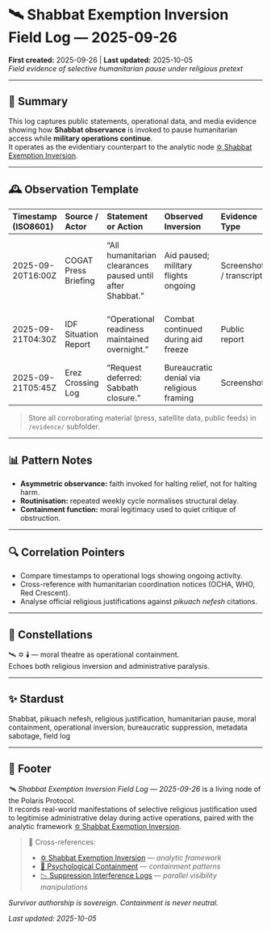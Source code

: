 # 🛰️ Shabbat Exemption Inversion Field Log — 2025-09-26  
**First created:** 2025-09-26 | **Last updated:** 2025-10-05  
*Field evidence of selective humanitarian pause under religious pretext*

---

## 🧾 Summary  

This log captures public statements, operational data, and media evidence showing how **Shabbat observance** is invoked to pause humanitarian access while **military operations continue**.  
It operates as the evidentiary counterpart to the analytic node [✡️ Shabbat Exemption Inversion](../Narrative_And_Psych_Ops/🧠_Psychological_Containment/✡️_shabbat_exemption_inversion.md).  

---

## 🕰 Observation Template  

| Timestamp (ISO8601) | Source / Actor | Statement or Action | Observed Inversion | Evidence Type | Notes |
|:--------------------|:---------------|:--------------------|:------------------|:---------------|:------|
| 2025-09-20T16:00Z | COGAT Press Briefing | “All humanitarian clearances paused until after Shabbat.” | Aid paused; military flights ongoing | Screenshot / transcript | IDF live feed shows sorties during same period. |
| 2025-09-21T04:30Z | IDF Situation Report | “Operational readiness maintained overnight.” | Combat continued during aid freeze | Public report | No reference to pikuach nefesh. |
| 2025-09-21T05:45Z | Erez Crossing Log | “Request deferred: Sabbath closure.” | Bureaucratic denial via religious framing | Screenshot | Pattern repeats weekly. |

> Store all corroborating material (press, satellite data, public feeds) in `/evidence/` subfolder.

---

## 📊 Pattern Notes  

- **Asymmetric observance:** faith invoked for halting relief, not for halting harm.  
- **Routinisation:** repeated weekly cycle normalises structural delay.  
- **Containment function:** moral legitimacy used to quiet critique of obstruction.  

---

## 🔍 Correlation Pointers  

- Compare timestamps to operational logs showing ongoing activity.  
- Cross-reference with humanitarian coordination notices (OCHA, WHO, Red Crescent).  
- Analyse official religious justifications against *pikuach nefesh* citations.  

---

## 🌌 Constellations  

🛰️ ✡️ 🕯️ — moral theatre as operational containment.  
Echoes both religious inversion and administrative paralysis.

---

## ✨ Stardust  

Shabbat, pikuach nefesh, religious justification, humanitarian pause, moral containment, operational inversion, bureaucratic suppression, metadata sabotage, field log

---

## 🏮 Footer  

*🛰️ Shabbat Exemption Inversion Field Log — 2025-09-26* is a living node of the Polaris Protocol.  
It records real-world manifestations of selective religious justification used to legitimise administrative delay during active operations, paired with the analytic framework [✡️ Shabbat Exemption Inversion](../Narrative_And_Psych_Ops/🧠_Psychological_Containment/✡️_shabbat_exemption_inversion.md).  

> 📡 Cross-references:  
> - [✡️ Shabbat Exemption Inversion](../Narrative_And_Psych_Ops/🧠_Psychological_Containment/✡️_shabbat_exemption_inversion.md) — *analytic framework*  
> - [🧠 Psychological Containment](../Narrative_And_Psych_Ops/🧠_Psychological_Containment/) — *containment patterns*  
> - [📉 Suppression Interference Logs](../../📉_Suppression_Interference_Logs.md) — *parallel visibility manipulations*  

*Survivor authorship is sovereign. Containment is never neutral.*  

_Last updated: 2025-10-05_
